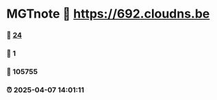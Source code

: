 # MGTnote :link: https://692.cloudns.be 
### :page_facing_up: [24](https://692.cloudns.be/tag.html) 
### :speech_balloon: 1 
### :hibiscus: 105755 
### :alarm_clock: 2025-04-07 14:01:11 
